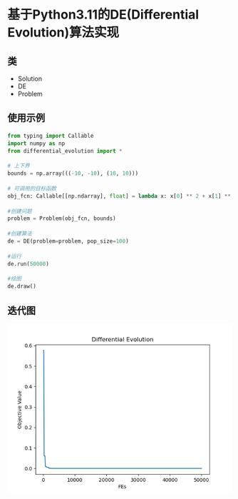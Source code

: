 <!--
 * @Date: 2024-04-08 17:45:43
 * @LastEditors: Heng-Mei l888999666y@gmail.com
 * @LastEditTime: 2024-04-08 18:07:47
-->
# 基于Python3.11的DE(Differential Evolution)算法实现

## 类

- Solution
- DE
- Problem

## 使用示例

```python
from typing import Callable
import numpy as np
from differential_evolution import *

# 上下界
bounds = np.array(((-10, -10), (10, 10)))

# 可调用的目标函数
obj_fcn: Callable[[np.ndarray], float] = lambda x: x[0] ** 2 + x[1] ** 2

#创建问题
problem = Problem(obj_fcn, bounds)

#创建算法
de = DE(problem=problem, pop_size=100)

#运行
de.run(50000)

#绘图
de.draw()

```

## 迭代图

![迭代图](result\plot.png)
